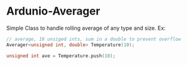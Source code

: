 # Ardunio-Averager

Simple Class to handle rolling average of any type and size.
Ex:
```C++
// average, 10 unsiged ints, sum in a double to prevent overflow
Averager<unsigned int, double> Temperature(10);

unsigned int ave = Temperature.push(10);
```

